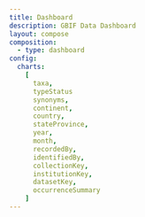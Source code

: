 ```yaml
---
title: Dashboard
description: GBIF Data Dashboard
layout: compose
composition:
  - type: dashboard
config:
  charts:
    [
      taxa,
      typeStatus
      synonyms,
      continent,
      country,
      stateProvince,
      year,
      month,
      recordedBy,
      identifiedBy,
      collectionKey,
      institutionKey,
      datasetKey,
      occurrenceSummary
    ]
---
```

